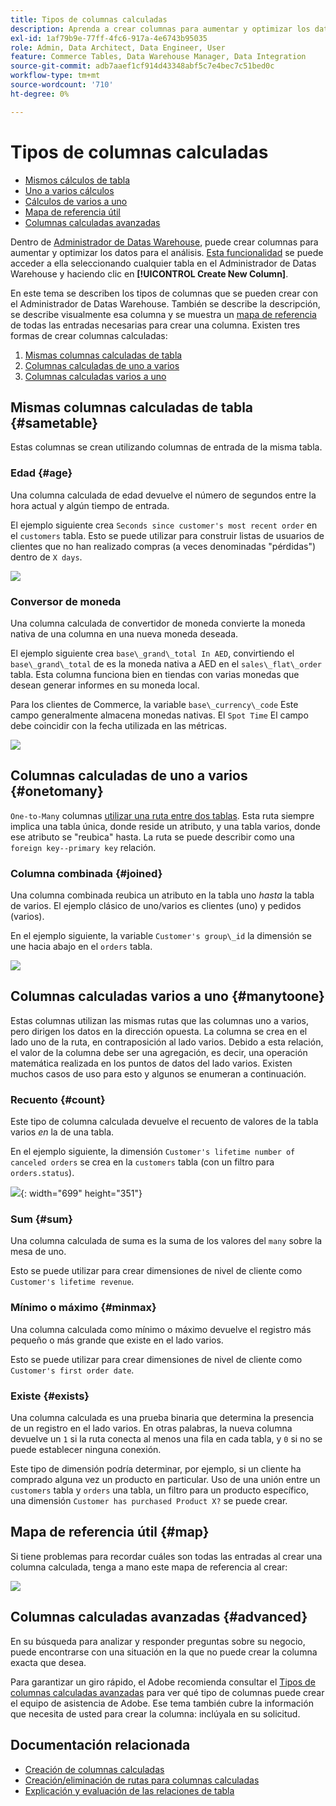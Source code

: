 ```yaml
---
title: Tipos de columnas calculadas
description: Aprenda a crear columnas para aumentar y optimizar los datos para el análisis.
exl-id: 1af79b9e-77ff-4fc6-917a-4e6743b95035
role: Admin, Data Architect, Data Engineer, User
feature: Commerce Tables, Data Warehouse Manager, Data Integration
source-git-commit: adb7aaef1cf914d43348abf5c7e4bec7c51bed0c
workflow-type: tm+mt
source-wordcount: '710'
ht-degree: 0%

---
```


# Tipos de columnas calculadas

* [Mismos cálculos de tabla](#sametable)
* [Uno a varios cálculos](#onetomany)
* [Cálculos de varios a uno](#manytoone)
* [Mapa de referencia útil](#map)
* [Columnas calculadas avanzadas](#advanced)

Dentro de [Administrador de Datas Warehouse](../data-warehouse-mgr/tour-dwm.md), puede crear columnas para aumentar y optimizar los datos para el análisis. [Esta funcionalidad](../data-warehouse-mgr/creating-calculated-columns.md) se puede acceder a ella seleccionando cualquier tabla en el Administrador de Datas Warehouse y haciendo clic en **[!UICONTROL Create New Column]**.

En este tema se describen los tipos de columnas que se pueden crear con el Administrador de Datas Warehouse. También se describe la descripción, se describe visualmente esa columna y se muestra un [mapa de referencia](#map) de todas las entradas necesarias para crear una columna. Existen tres formas de crear columnas calculadas:

1. [Mismas columnas calculadas de tabla](#sametable)
1. [Columnas calculadas de uno a varios](#onetomany)
1. [Columnas calculadas varios a uno](#manytoone)

## Mismas columnas calculadas de tabla {#sametable}

Estas columnas se crean utilizando columnas de entrada de la misma tabla.

### Edad {#age}

Una columna calculada de edad devuelve el número de segundos entre la hora actual y algún tiempo de entrada.

El ejemplo siguiente crea `Seconds since customer's most recent order` en el `customers` tabla. Esto se puede utilizar para construir listas de usuarios de clientes que no han realizado compras (a veces denominadas &quot;pérdidas&quot;) dentro de `X days`.

![](../../assets/age.gif)

### Conversor de moneda

Una columna calculada de convertidor de moneda convierte la moneda nativa de una columna en una nueva moneda deseada.

El ejemplo siguiente crea `base\_grand\_total In AED`, convirtiendo el `base\_grand\_total` de es la moneda nativa a AED en el `sales\_flat\_order` tabla. Esta columna funciona bien en tiendas con varias monedas que desean generar informes en su moneda local.

Para los clientes de Commerce, la variable `base\_currency\_code` Este campo generalmente almacena monedas nativas. El `Spot Time` El campo debe coincidir con la fecha utilizada en las métricas.

![](../../assets/currency_converter.png)

## Columnas calculadas de uno a varios {#onetomany}

`One-to-Many` columnas [utilizar una ruta entre dos tablas](../../data-analyst/data-warehouse-mgr/create-paths-calc-columns.md). Esta ruta siempre implica una tabla única, donde reside un atributo, y una tabla varios, donde ese atributo se &quot;reubica&quot; hasta. La ruta se puede describir como una `foreign key--primary key` relación.

### Columna combinada {#joined}

Una columna combinada reubica un atributo en la tabla uno *hasta* la tabla de varios. El ejemplo clásico de uno/varios es clientes (uno) y pedidos (varios).

En el ejemplo siguiente, la variable `Customer's group\_id` la dimensión se une hacia abajo en el `orders` tabla.

![](../../assets/joined_column.gif)

## Columnas calculadas varios a uno {#manytoone}

Estas columnas utilizan las mismas rutas que las columnas uno a varios, pero dirigen los datos en la dirección opuesta. La columna se crea en el lado uno de la ruta, en contraposición al lado varios. Debido a esta relación, el valor de la columna debe ser una agregación, es decir, una operación matemática realizada en los puntos de datos del lado varios. Existen muchos casos de uso para esto y algunos se enumeran a continuación.

### Recuento {#count}

Este tipo de columna calculada devuelve el recuento de valores de la tabla varios *en* la de una tabla.

En el ejemplo siguiente, la dimensión `Customer's lifetime number of canceled orders` se crea en la `customers` tabla (con un filtro para `orders.status`).

![](../../assets/many_to_one.gif){: width=&quot;699&quot; height=&quot;351&quot;}

### Sum {#sum}

Una columna calculada de suma es la suma de los valores del `many` sobre la mesa de uno.

Esto se puede utilizar para crear dimensiones de nivel de cliente como `Customer's lifetime revenue`.

### Mínimo o máximo {#minmax}

Una columna calculada como mínimo o máximo devuelve el registro más pequeño o más grande que existe en el lado varios.

Esto se puede utilizar para crear dimensiones de nivel de cliente como `Customer's first order date`.

### Existe {#exists}

Una columna calculada es una prueba binaria que determina la presencia de un registro en el lado varios. En otras palabras, la nueva columna devuelve un `1` si la ruta conecta al menos una fila en cada tabla, y `0` si no se puede establecer ninguna conexión.

Este tipo de dimensión podría determinar, por ejemplo, si un cliente ha comprado alguna vez un producto en particular. Uso de una unión entre un `customers` tabla y `orders` una tabla, un filtro para un producto específico, una dimensión `Customer has purchased Product X?` se puede crear.

## Mapa de referencia útil {#map}

Si tiene problemas para recordar cuáles son todas las entradas al crear una columna calculada, tenga a mano este mapa de referencia al crear:

![](../../assets/merged_reference_map.png)

## Columnas calculadas avanzadas {#advanced}

En su búsqueda para analizar y responder preguntas sobre su negocio, puede encontrarse con una situación en la que no puede crear la columna exacta que desea.

Para garantizar un giro rápido, el Adobe recomienda consultar el [Tipos de columnas calculadas avanzadas](../../data-analyst/data-warehouse-mgr/adv-calc-columns.md) para ver qué tipo de columnas puede crear el equipo de asistencia de Adobe. Ese tema también cubre la información que necesita de usted para crear la columna: inclúyala en su solicitud.

## Documentación relacionada

* [Creación de columnas calculadas](../../data-analyst/data-warehouse-mgr/creating-calculated-columns.md)
* [Creación/eliminación de rutas para columnas calculadas](../../data-analyst/data-warehouse-mgr/create-paths-calc-columns.md)
* [Explicación y evaluación de las relaciones de tabla](../../data-analyst/data-warehouse-mgr/table-relationships.md)
